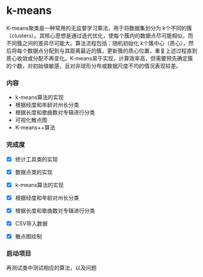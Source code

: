 # k-means


K-means聚类是一种常用的无监督学习算法，用于将数据集划分为 k个不同的簇（clusters）。其核心思想是通过迭代优化，使每个簇内的数据点尽可能相似，而不同簇之间的差异尽可能大。算法流程包括：随机初始化 k个簇中心（质心），然后将每个数据点分配到与其距离最近的簇，更新簇的质心位置，重复上述过程直到质心收敛或分配不再变化。K-means易于实现，计算效率高，但需要预先确定簇的个数，对初始值敏感，且对非球形分布或数据尺度不均的情况表现较差。

### 内容

- k-means算法的实现
- 根据经度和年龄对州长分类
- 根据长度和歌曲数对专辑进行分类
- 可视化散点图
- K-means++算法


### 完成度

- [x] 统计工具类的实现
- [x] 数据点类的实现
- [x] k-means算法的实现
- [x] 根据经度和年龄对州长分类
- [x] 根据长度和歌曲数对专辑进行分类
- [x] CSV导入数据
- [x] 散点图绘制


### 启动项目

再测试类中测试相应的算法，以及问题

